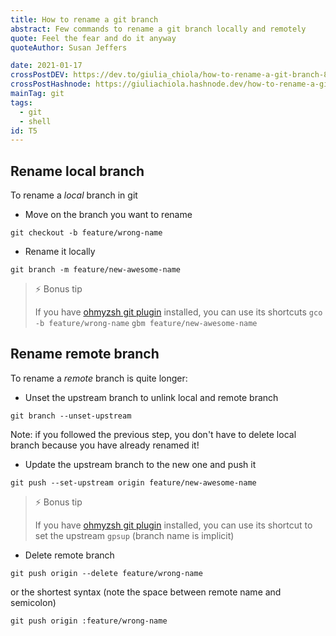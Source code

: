 ```yaml
---
title: How to rename a git branch
abstract: Few commands to rename a git branch locally and remotely
quote: Feel the fear and do it anyway
quoteAuthor: Susan Jeffers

date: 2021-01-17
crossPostDEV: https://dev.to/giulia_chiola/how-to-rename-a-git-branch-81l
crossPostHashnode: https://giuliachiola.hashnode.dev/how-to-rename-a-git-branch
mainTag: git
tags:
  - git
  - shell
id: T5
---
```


## Rename local branch

To rename a *local* branch in git

- Move on the branch you want to rename

```shell
git checkout -b feature/wrong-name
```

- Rename it locally

```shell
git branch -m feature/new-awesome-name
```

> ⚡️ Bonus tip
>
> If you have [ohmyzsh git plugin](https://github.com/ohmyzsh/ohmyzsh/tree/master/plugins/git) installed, you can use its shortcuts
> `gco -b feature/wrong-name`
> `gbm feature/new-awesome-name`

## Rename remote branch

To rename a *remote* branch is quite longer:

- Unset the upstream branch to unlink local and remote branch

```shell
git branch --unset-upstream
```

Note: if you followed the previous step, you don't have to delete local branch because you have already renamed it!

- Update the upstream branch to the new one and push it

```shell
git push --set-upstream origin feature/new-awesome-name
```

> ⚡️ Bonus tip
>
> If you have [ohmyzsh git plugin](https://github.com/ohmyzsh/ohmyzsh/tree/master/plugins/git) installed, you can use its shortcut to set the upstream
> `gpsup` (branch name is implicit)


- Delete remote branch

```shell
git push origin --delete feature/wrong-name
```

or the shortest syntax (note the space between remote name and semicolon)

```shell
git push origin :feature/wrong-name
```
